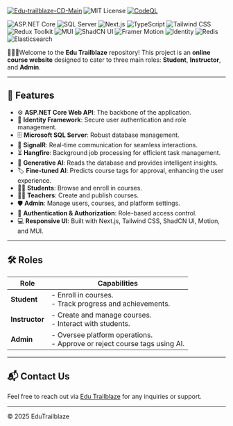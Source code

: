 [![Edu-trailblaze-CD-Main](https://github.com/Edu-Trailbl/Edu-Trailblaze-BE/actions/workflows/main_edu-trailblaze.yml/badge.svg)](https://github.com/Edu-Trailbl/Edu-Trailblaze-BE/actions/workflows/main_edu-trailblaze.yml)
![MIT License](https://img.shields.io/badge/License-MIT-yellow.svg)
[![CodeQL](https://github.com/Edu-Trailblaze/Edu-Trailblaze-BE/actions/workflows/github-code-scanning/codeql/badge.svg)](https://github.com/Edu-Trailblaze/Edu-Trailblaze-BE/actions/workflows/github-code-scanning/codeql)

![ASP.NET Core](https://img.shields.io/badge/ASP.NET_Core-5C2D91?style=for-the-badge&logo=dot-net&logoColor=white)
![SQL Server](https://img.shields.io/badge/SQL_Server-CC2927?style=for-the-badge&logo=microsoft-sql-server&logoColor=white)
![Next.js](https://img.shields.io/badge/Next.js-000?style=for-the-badge&logo=next.js&logoColor=white)
![TypeScript](https://img.shields.io/badge/TypeScript-3178C6?style=for-the-badge&logo=typescript&logoColor=white)
![Tailwind CSS](https://img.shields.io/badge/TailwindCSS-06B6D4?style=for-the-badge&logo=tailwindcss&logoColor=white)
![Redux Toolkit](https://img.shields.io/badge/Redux%20Toolkit-764ABC?style=for-the-badge&logo=redux&logoColor=white)
![MUI](https://img.shields.io/badge/MUI-007FFF?style=for-the-badge&logo=mui&logoColor=white)
![ShadCN UI](https://img.shields.io/badge/ShadCN_UI-black?style=for-the-badge)
![Framer Motion](https://img.shields.io/badge/Framer_Motion-EF008C?style=for-the-badge&logo=framer&logoColor=white)
![Identity](https://img.shields.io/badge/Identity-0078D4?style=for-the-badge&logo=asp.net&logoColor=white)
![Redis](https://img.shields.io/badge/Redis-DC382D?style=for-the-badge&logo=redis&logoColor=white)
![Elasticsearch](https://img.shields.io/badge/Elasticsearch-005571?style=for-the-badge&logo=elasticsearch&logoColor=white)

🎉🎉🎉Welcome to the **Edu Trailblaze** repository! This project is an **online course website** designed to cater to three main roles: **Student**, **Instructor**, and **Admin**.

---

## 🚀 Features

- ⚙️ **ASP.NET Core Web API**: The backbone of the application.
- 🔐 **Identity Framework**: Secure user authentication and role management.
- 🗄️ **Microsoft SQL Server**: Robust database management.
- 🔔 **SignalR**: Real-time communication for seamless interactions.
- ⏳ **Hangfire**: Background job processing for efficient task management.
- 🤖 **Generative AI**: Reads the database and provides intelligent insights.
- 🏷️ **Fine-tuned AI**: Predicts course tags for approval, enhancing the user experience.
- 👨‍🎓 **Students**: Browse and enroll in courses.
- 👩‍🏫 **Teachers**: Create and publish courses.
- 🛡️ **Admin**: Manage users, courses, and platform settings.
- 🛂 **Authentication & Authorization**: Role-based access control.
- 💻 **Responsive UI**: Built with Next.js, Tailwind CSS, ShadCN UI, Motion, and MUI.

---

## 🛠️ Roles

| Role        | Capabilities                                                                 |
|-------------|------------------------------------------------------------------------------|
| **Student**    | - Enroll in courses.<br>- Track progress and achievements.                   |
| **Instructor** | - Create and manage courses.<br>- Interact with students.                    |
| **Admin**      | - Oversee platform operations.<br>- Approve or reject course tags using AI.  |

---

## 📬 Contact Us

Feel free to reach out via [Edu Trailblaze](mailto:edutrailblaze@gmail.com) for any inquiries or support.

---

© 2025 EduTrailblaze
